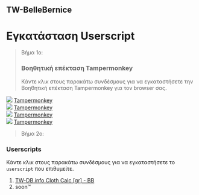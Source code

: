 ## TW-BelleBernice
# Εγκατάσταση Userscript

> Βήμα 1ο:
> ### Βοηθητική επέκταση Tampermonkey
> Κάντε κλικ στους παρακάτω συνδέσμους για να εγκαταστήσετε την Βοηθητική επέκταση Tampermonkey για τον browser σας.

<img src="https://tomrobert.github.io/TWIR/docs/icons/firefox.png"> [Tampermonkey](https://addons.mozilla.org/firefox/addon/tampermonkey/) <br />
<img src="https://tomrobert.github.io/TWIR/docs/icons/chrome.png"> [Tampermonkey](https://chrome.google.com/webstore/detail/tampermonkey/dhdgffkkebhmkfjojejmpbldmpobfkfo) <br />
<img src="https://tomrobert.github.io/TWIR/docs/icons/opera.png"> [Tampermonkey](https://addons.opera.com/extensions/details/tampermonkey-beta/) <br />
<img src="https://tomrobert.github.io/TWIR/docs/icons/msedge.png"> [Tampermonkey](https://www.tampermonkey.net/?ext=dhdg&browser=edge) <br />

> Βήμα 2o:
### Userscripts
Κάντε κλικ στους παρακάτω συνδέσμους για να εγκαταστήσετε το `userscript` που επιθυμείτε.

1. [TW-DB.info Cloth Calc [gr] - BB](https://bellebernice.github.io/userscripts/TW-ClothCalc-gr-BB/clothcalc.user.js)
2. soon™
